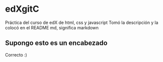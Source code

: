 # edXgitC
Práctica del curso de edX de html, css y javascript
Tomó la descripción y la colocó en el README
md, significa markdown
## Supongo esto es un encabezado
Correcto :)
